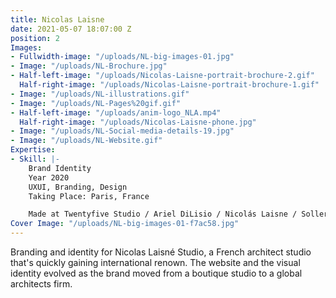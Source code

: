 ```yaml
---
title: Nicolas Laisne
date: 2021-05-07 18:07:00 Z
position: 2
Images:
- Fullwidth-image: "/uploads/NL-big-images-01.jpg"
- Image: "/uploads/NL-Brochure.jpg"
- Half-left-image: "/uploads/Nicolas-Laisne-portrait-brochure-2.gif"
  Half-right-image: "/uploads/Nicolas-Laisne-portrait-brochure-1.gif"
- Image: "/uploads/NL-illustrations.gif"
- Image: "/uploads/NL-Pages%20gif.gif"
- Half-left-image: "/uploads/anim-logo_NLA.mp4"
  Half-right-image: "/uploads/Nicolas-Laisne-phone.jpg"
- Image: "/uploads/NL-Social-media-details-19.jpg"
- Image: "/uploads/NL-Website.gif"
Expertise:
- Skill: |-
    Brand Identity
    Year 2020
    UXUI, Branding, Design
    Taking Place: Paris, France

    Made at Twentyfive Studio / Ariel DiLisio / Nicolás Laisne / Sollerto Digital Agency
Cover Image: "/uploads/NL-big-images-01-f7ac58.jpg"
---
```


Branding and identity for Nicolas Laisné Studio, a French architect studio that's quickly gaining international renown. The website and the visual identity evolved as the brand moved from a boutique studio to a global architects firm. 
